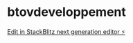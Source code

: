 # btovdeveloppement

[Edit in StackBlitz next generation editor ⚡️](https://stackblitz.com/~/github.com/Virginie17/btovdeveloppement)